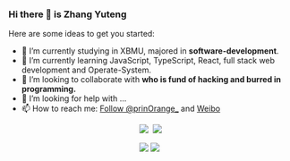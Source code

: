 ### Hi there 👋 is **Zhang Yuteng**

Here are some ideas to get you started:

- 🔭 I’m currently studying in XBMU, majored in **software-development**.
- 🌱 I’m currently learning JavaScript, TypeScript, React, full stack web development and Operate-System.
- 👯 I’m looking to collaborate with **who is fund of hacking and burred in programming.**
- 🤔 I’m looking for help with ...
- 📫 How to reach me: <a href="https://twitter.com/prinOrange_?ref_src=twsrc%5Etfw" class="twitter-follow-button" data-show-count="false">Follow @prinOrange_</a><script async src="https://platform.twitter.com/widgets.js" charset="utf-8"></script>
  and [Weibo](https://weibo.com/u/1738014147)

<p align = "center">
  <img src = "https://github-readme-stats.vercel.app/api?username=prinOrange&count_private=true&show_icons=true&theme=tokyonight&line_height=27">
  <img src = "https://github-readme-stats.vercel.app/api/top-langs/?username=wangscaler&theme=tokyonight">
</p>
<p align = "center">
<img src = "https://github-readme-streak-stats.herokuapp.com/?user=wangscaler&theme=tokyonight">
<img src = "https://github-profile-trophy.vercel.app/?username=wangscaler&theme=tokyonight" >
</p>
